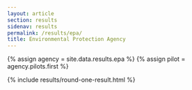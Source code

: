 ```yaml
---
layout: article
section: results
sidenav: results
permalink: /results/epa/
title: Environmental Protection Agency
---
```


{% assign agency = site.data.results.epa %}
{% assign pilot = agency.pilots.first %}

{% include results/round-one-result.html %}